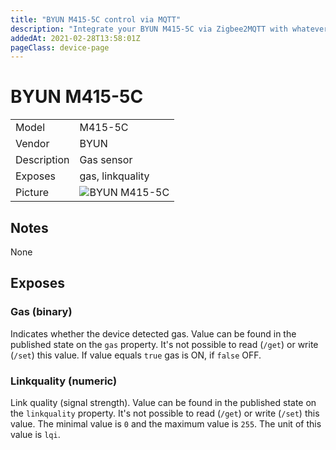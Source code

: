 ```yaml
---
title: "BYUN M415-5C control via MQTT"
description: "Integrate your BYUN M415-5C via Zigbee2MQTT with whatever smart home infrastructure you are using without the vendors bridge or gateway."
addedAt: 2021-02-28T13:58:01Z
pageClass: device-page
---
```


<!-- !!!! -->
<!-- ATTENTION: This file is auto-generated through docgen! -->
<!-- You can only edit the "## Notes"-Section till next h1 (#) or h2 heading (##). -->
<!-- Do NOT use h1 or h2 heading within "## Notes"-Section. -->
<!-- !!!! -->

# BYUN M415-5C

|     |     |
|-----|-----|
| Model | M415-5C  |
| Vendor  | BYUN  |
| Description | Gas sensor |
| Exposes | gas, linkquality |
| Picture | ![BYUN M415-5C](https://www.zigbee2mqtt.io/images/devices/M415-5C.jpg) |


<!-- Notes BEGIN: You can edit here -->
## Notes

None

<!-- Notes END: Do not edit below this line -->



## Exposes

### Gas (binary)
Indicates whether the device detected gas.
Value can be found in the published state on the `gas` property.
It's not possible to read (`/get`) or write (`/set`) this value.
If value equals `true` gas is ON, if `false` OFF.

### Linkquality (numeric)
Link quality (signal strength).
Value can be found in the published state on the `linkquality` property.
It's not possible to read (`/get`) or write (`/set`) this value.
The minimal value is `0` and the maximum value is `255`.
The unit of this value is `lqi`.

